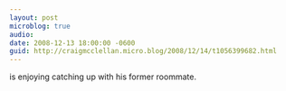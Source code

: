 ```yaml
---
layout: post
microblog: true
audio: 
date: 2008-12-13 18:00:00 -0600
guid: http://craigmcclellan.micro.blog/2008/12/14/t1056399682.html
---
```

is enjoying catching up with his former roommate.
